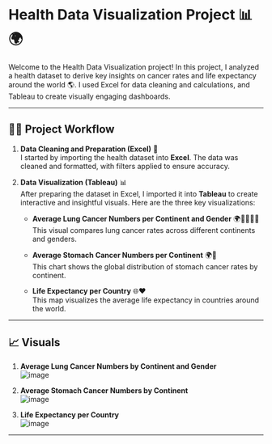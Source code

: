 # Health Data Visualization Project 📊🌍

Welcome to the Health Data Visualization project! In this project, I analyzed a health dataset to derive key insights on cancer rates and life expectancy around the world 🌎. I used Excel for data cleaning and calculations, and Tableau to create visually engaging dashboards.

---

## 🧑‍💻 Project Workflow

1. **Data Cleaning and Preparation (Excel)** 🧹  
   I started by importing the health dataset into **Excel**. The data was cleaned and formatted, with filters applied to ensure accuracy. 

2. **Data Visualization (Tableau)** 📊  
   After preparing the dataset in Excel, I imported it into **Tableau** to create interactive and insightful visuals. Here are the three key visualizations:

   - **Average Lung Cancer Numbers per Continent and Gender** 🌍👩‍🦳👨‍🦳  
     This visual compares lung cancer rates across different continents and genders.

   - **Average Stomach Cancer Numbers per Continent** 🌍🦠  
     This chart shows the global distribution of stomach cancer rates by continent.

   - **Life Expectancy per Country** 🌐❤️  
     This map visualizes the average life expectancy in countries around the world.

---

## 📈 Visuals

1. **Average Lung Cancer Numbers by Continent and Gender**  
![image](https://github.com/user-attachments/assets/ce56d157-02b1-4d53-a9f0-6ea6a0b01212)

2. **Average Stomach Cancer Numbers by Continent**  
![image](https://github.com/user-attachments/assets/779e93b5-f8be-4f1a-98d2-54d08f59fb8c)

3. **Life Expectancy per Country**  
![image](https://github.com/user-attachments/assets/5320c4b3-cd9a-448d-80a4-2b43d8249c25)


---


